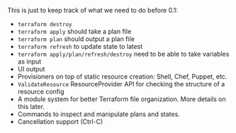 This is just to keep track of what we need to do before 0.1:

  * `terraform destroy`
  * `terraform apply` should take a plan file
  * `terraform plan` should output a plan file 
  * `terraform refresh` to update state to latest
  * `terraform apply/plan/refresh/destroy` need to be able to take variables as input
  * UI output
  * Provisioners on top of static resource creation: Shell, Chef, Puppet, etc.
  * `ValidateResource` ResourceProvider API for checking the structure of a resource config
  * A module system for better Terraform file organization. More details on this later.
  * Commands to inspect and manipulate plans and states.
  * Cancellation support (Ctrl-C)
